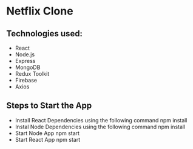 # Netflix Clone 

## Technologies used:
+ React
+ Node.js
+ Express
+ MongoDB
+ Redux Toolkit
+ Firebase 
+ Axios


## Steps to Start the App

+ Install React Dependencies using the following command
    npm install
+ Instal Node Dependencies using the following command
    npm install
+ Start Node App
    npm start
+ Start React App
    npm start


